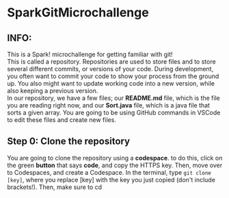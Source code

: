 # SparkGitMicrochallenge

## INFO:
This is a Spark! microchallenge for getting familiar with git!  
This is called a repository. Repositories are used to store files and to store several different commits, or versions of your code. During development, you often want to commit your code to show your process from the ground up. You also might want to update working code into a new version, while also keeping a previous version.  
In our repository, we have a few files; our **README.md** file, which is the file you are reading right now, and our **Sort.java** file, which is a java file that sorts a given array. You are going to be using GitHub commands in VSCode to edit these files and create new files.

## Step 0: Clone the repository
You are going to clone the repository using a **codespace**. to do this, click on the green **button** that says **code**, and copy the HTTPS key. Then, move over to Codespaces, and create a Codespace. In the terminal, type `git clone [key]`, where you replace [key] with the key you just copied (don't include brackets!). Then, make sure to cd
